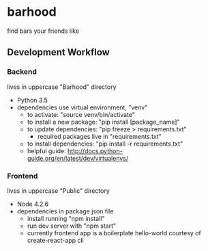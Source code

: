 # barhood

find bars your friends like


## Development Workflow

### Backend
lives in uppercase "Barhood" directory
* Python 3.5
* dependencies use virtual environment, "venv"
    * to activate: "source venv/bin/activate"
    * to install a new package: "pip install [package_name]"
    * to update dependencies: "pip freeze > requirements.txt"
        * required packages live in "requirements.txt"
    * to install dependencies: "pip install -r requirements.txt"
    * helpful guide: http://docs.python-guide.org/en/latest/dev/virtualenvs/

### Frontend
lives in uppercase "Public" directory
* Node 4.2.6
* dependencies in package.json file
    * install running "npm install"
    * run dev server with "npm start"
    * currently frontend app is a boilerplate hello-world courtesy of create-react-app cli

